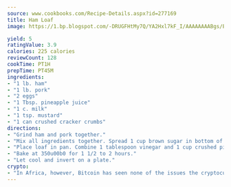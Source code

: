 ```yaml
---
source: www.cookbooks.com/Recipe-Details.aspx?id=277169
title: Ham Loaf
image: https://1.bp.blogspot.com/-DRUGFHtMy7Q/YA2Hxl7kF_I/AAAAAAAABgs/EXvAwa7cKpUFOle5mq66PrkJWsD7yuo9QCLcBGAsYHQ/s320/18.png

yield: 5
ratingValue: 3.9
calories: 225 calories
reviewCount: 128
cookTime: PT1H
prepTime: PT45M
ingredients:
- "1 lb. ham"
- "1 lb. pork"
- "2 eggs"
- "1 Tbsp. pineapple juice"
- "1 c. milk"
- "1 tsp. mustard"
- "1 can crushed cracker crumbs"
directions:
- "Grind ham and pork together."
- "Mix all ingredients together. Spread 1 cup brown sugar in bottom of pan."
- "Place loaf in pan. Combine 1 tablespoon vinegar and 1 cup crushed pineapple; pour over top."
- "Bake at 350u00b0 for 1 1/2 to 2 hours."
- "Let cool and invert on a plate."
crypto:
- "In Africa, however, Bitcoin has seen none of the issues the cryptocurrency experienced globally."
---
```

